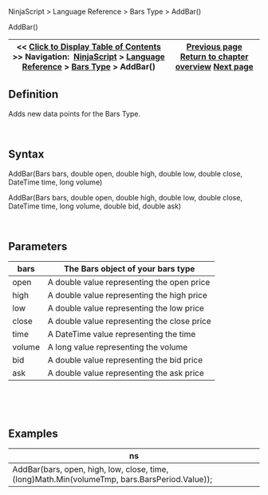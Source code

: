 ﻿


NinjaScript \> Language Reference \> Bars Type \> AddBar()






















AddBar()







| \<\< [Click to Display Table of Contents](addbar.md) \>\> **Navigation:**     [NinjaScript](ninjascript-1.md) \> [Language Reference](language_reference_wip-1.md) \> [Bars Type](bars_type-1.md) \> AddBar() | [Previous page](bars_type-1.md) [Return to chapter overview](bars_type-1.md) [Next page](applydefaultbaseperiodvalue-1.md) |
| --- | --- |











## Definition


Adds new data points for the Bars Type.


 


## Syntax


AddBar(Bars bars, double open, double high, double low, double close, DateTime time, long volume)


AddBar(Bars bars, double open, double high, double low, double close, DateTime time, long volume, double bid, double ask)


 


## Parameters




| bars | The Bars object of your bars type |
| --- | --- |
| open | A double value representing the open price |
| high | A double value representing the high price |
| low | A double value representing the low price |
| close | A double value representing the close price |
| time | A DateTime value representing the time |
| volume | A long value representing the volume |
| bid | A double value representing the bid price |
| ask | A double value representing the ask price |



 


 


## 


## Examples




| ns |
| --- |
| AddBar(bars, open, high, low, close, time, (long)Math.Min(volumeTmp, bars.BarsPeriod.Value)); |









